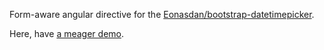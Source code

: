 Form-aware angular directive for the [Eonasdan/bootstrap-datetimepicker](https://github.com/Eonasdan/bootstrap-datetimepicker).

Here, have [a meager demo](http://e-group-ict.github.io/ya-angular-bootstrap-datetimepicker/).
